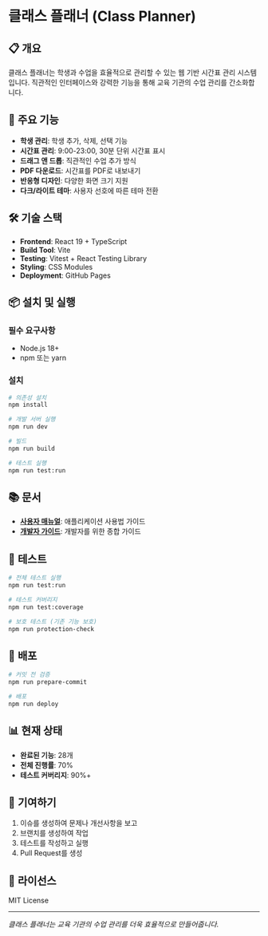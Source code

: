 # 클래스 플래너 (Class Planner)

## 📋 개요

클래스 플래너는 학생과 수업을 효율적으로 관리할 수 있는 웹 기반 시간표 관리 시스템입니다. 직관적인 인터페이스와 강력한 기능을 통해 교육 기관의 수업 관리를 간소화합니다.

## 🚀 주요 기능

- **학생 관리**: 학생 추가, 삭제, 선택 기능
- **시간표 관리**: 9:00-23:00, 30분 단위 시간표 표시
- **드래그 앤 드롭**: 직관적인 수업 추가 방식
- **PDF 다운로드**: 시간표를 PDF로 내보내기
- **반응형 디자인**: 다양한 화면 크기 지원
- **다크/라이트 테마**: 사용자 선호에 따른 테마 전환

## 🛠️ 기술 스택

- **Frontend**: React 19 + TypeScript
- **Build Tool**: Vite
- **Testing**: Vitest + React Testing Library
- **Styling**: CSS Modules
- **Deployment**: GitHub Pages

## 📦 설치 및 실행

### 필수 요구사항

- Node.js 18+
- npm 또는 yarn

### 설치

```bash
# 의존성 설치
npm install

# 개발 서버 실행
npm run dev

# 빌드
npm run build

# 테스트 실행
npm run test:run
```

## 📚 문서

- **[사용자 매뉴얼](./USER_MANUAL.md)**: 애플리케이션 사용법 가이드
- **[개발자 가이드](./DEVELOPER_GUIDE.md)**: 개발자를 위한 종합 가이드

## 🧪 테스트

```bash
# 전체 테스트 실행
npm run test:run

# 테스트 커버리지
npm run test:coverage

# 보호 테스트 (기존 기능 보호)
npm run protection-check
```

## 🚀 배포

```bash
# 커밋 전 검증
npm run prepare-commit

# 배포
npm run deploy
```

## 📊 현재 상태

- **완료된 기능**: 28개
- **전체 진행률**: 70%
- **테스트 커버리지**: 90%+

## 🤝 기여하기

1. 이슈를 생성하여 문제나 개선사항을 보고
2. 브랜치를 생성하여 작업
3. 테스트를 작성하고 실행
4. Pull Request를 생성

## 📄 라이선스

MIT License

---

_클래스 플래너는 교육 기관의 수업 관리를 더욱 효율적으로 만들어줍니다._
